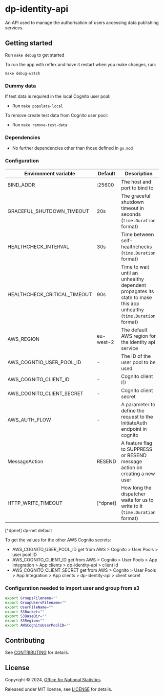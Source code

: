 # dp-identity-api

An API used to manage the authorisation of users accessing data publishing services.

## Getting started

Run `make debug` to get started

To run the app with reflex and have it restart when you make changes, run:

`make debug-watch`

### Dummy data

If test data is required in the local Cognito user pool:

* Run `make populate-local`

To remove create test data from Cognito user pool:

* Run `make remove-test-data`

### Dependencies

* No further dependencies other than those defined in `go.mod`

### Configuration

| Environment variable         | Default   | Description
| ---------------------------- | --------- | -----------
| BIND_ADDR                    | :25600    | The host and port to bind to
| GRACEFUL_SHUTDOWN_TIMEOUT    | 20s       | The graceful shutdown timeout in seconds (`time.Duration` format)
| HEALTHCHECK_INTERVAL         | 30s       | Time between self-healthchecks (`time.Duration` format)
| HEALTHCHECK_CRITICAL_TIMEOUT | 90s       | Time to wait until an unhealthy dependent propagates its state to make this app unhealthy (`time.Duration` format)
| AWS_REGION                   | eu-west-2 | The default AWS region for the identity api service
| AWS_COGNTIO_USER_POOL_ID     | -         | The ID of the user pool to be used
| AWS_COGNITO_CLIENT_ID        | -         | Cognito client ID
| AWS_COGNITO_CLIENT_SECRET    | -         | Cognito client secret
| AWS_AUTH_FLOW                | -         | A parameter to define the request to the InitiateAuth endpoint in cognito
| MessageAction                |  RESEND   | A feature flag to SUPPRESS or RESEND message action on creating a new user
| HTTP_WRITE_TIMEOUT           | [^dpnet]  | How long the dispatcher waits for us to write to it (`time.Duration` format)

[^dpnet] dp-net default

To get the values for the other AWS Cognito secrets:

* AWS_COGNITO_USER_POOL_ID get from AWS > Cognito > User Pools > user pool ID
* AWS_COGNITO_CLIENT_ID get from AWS > Cognito > User Pools > App Integration > App clients > dp-identity-api > client id
* AWS_COGNITO_CLIENT_SECRET get from AWS > Cognito > User Pools > App Integration > App clients > dp-identity-api > client secret

### Configuration needed to import user and group from s3

```sh
export GroupsFilename=""
export GroupUsersFilename=""
export UserFileName=""
export S3Bucket=""
export S3BaseDir=""
export S3Region=""
export AWSCognitoUserPoolID=""
```

## Contributing

See [CONTRIBUTING](CONTRIBUTING.md) for details.

## License

Copyright © 2024, [Office for National Statistics](https://www.ons.gov.uk)

Released under MIT license, see [LICENSE](LICENSE.md) for details.

